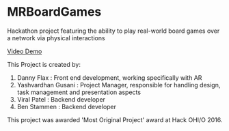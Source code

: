 # MRBoardGames
Hackathon project featuring the ability to play real-world board games over a network via physical interactions

[Video Demo](https://www.youtube.com/watch?v=EF4LxkXlR8M)

This Project is created by:
1. Danny Flax : Front end development, working specifically with AR
2. Yashvardhan Gusani : Project Manager, responsible for handling design, task management and presentation aspects
3. Viral Patel :  Backend developer
4. Ben Stammen :  Backend developer

This project was awarded 'Most Original Project' award at Hack OHI/O 2016. 
